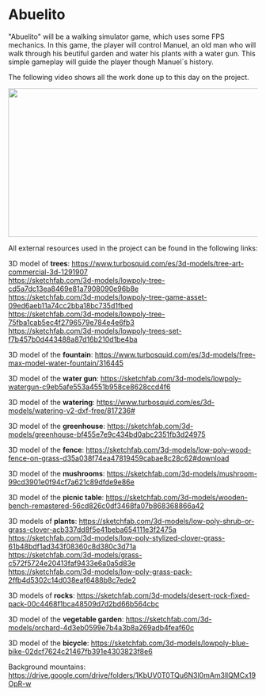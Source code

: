 # Abuelito
"Abuelito" will be a walking simulator game, which uses some FPS mechanics. In this game, the player will control Manuel, an old man who will walk through his beutiful garden and water his plants with a water gun. This simple gameplay will guide the player though Manuel´s history.

The following video shows all the work done up to this day on the project.

[<img src="https://github.com/lfresno2019/Abuelito/blob/main/animacionesFinales/portada.PNG?raw=true" width="600" height="300"
/>](https://www.youtube.com/embed/wbQxaT437CA)

All external resources used in the project can be found in the following links:

3D model of **trees**: 
https://www.turbosquid.com/es/3d-models/tree-art-commercial-3d-1291907   
https://sketchfab.com/3d-models/lowpoly-tree-cd5a7dc13ea8469e81a7908090e96b8e   
https://sketchfab.com/3d-models/lowpoly-tree-game-asset-09ed6aeb11a74cc2bba18bc735d1fbed   
https://sketchfab.com/3d-models/lowpoly-tree-75fba1cab5ec4f2796579e784e4e6fb3   
https://sketchfab.com/3d-models/lowpoly-trees-set-f7b457b0d443488a87d16b210d1be4ba 

3D model of the **fountain**: https://www.turbosquid.com/es/3d-models/free-max-model-water-fountain/316445 

3D model of the **water gun**: https://sketchfab.com/3d-models/lowpoly-watergun-c9eb5afe553a4551b958ce8628ccd4f6 

3D model of the **watering**: https://www.turbosquid.com/es/3d-models/watering-v2-dxf-free/817236# 

3D model of the **greenhouse**: https://sketchfab.com/3d-models/greenhouse-bf455e7e9c434bd0abc2351fb3d24975 

3D model of the **fence**: https://sketchfab.com/3d-models/low-poly-wood-fence-on-grass-d35a038f74ea47819459cabae8c28c62#download 

3D model of the **mushrooms**: https://sketchfab.com/3d-models/mushroom-99cd3901e0f94cf7a621c89dfde9e86e 

3D model of the **picnic table**: https://sketchfab.com/3d-models/wooden-bench-remastered-56cd826c0df3468fa07b868368866a42 

3D models of **plants**:
https://sketchfab.com/3d-models/low-poly-shrub-or-grass-clover-acb337dd8f5e41beba654111e3f2475a   
https://sketchfab.com/3d-models/low-poly-stylized-clover-grass-61b48bdf1ad343f08360c8d380c3d71a    
https://sketchfab.com/3d-models/grass-c572f5724e20413faf9433e6a0a5d83e    
https://sketchfab.com/3d-models/low-poly-grass-pack-2ffb4d5302c14d038eaf6488b8c7ede2 

3D models of **rocks**: https://sketchfab.com/3d-models/desert-rock-fixed-pack-00c4468f1bca48509d7d2bd66b564cbc 

3D model of the **vegetable garden**: https://sketchfab.com/3d-models/orchard-4d3eb0599e7b4a3b8a269adb4feaf60c 

3D model of the **bicycle**: 
https://sketchfab.com/3d-models/lowpoly-blue-bike-02dcf7624c21467fb391e4303823f8e6 

Background mountains: https://drive.google.com/drive/folders/1KbUV0T0TQu6N3l0mAm3llQMCx19OpR-w 

